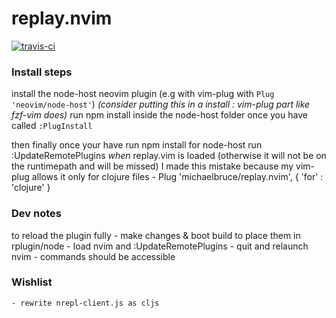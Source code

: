 # replay.nvim
[![travis-ci](https://travis-ci.org/michaelbruce/replay.nvim.svg?branch=master)](https://travis-ci.org/michaelbruce/replay.nvim)

### Install steps

install the node-host neovim plugin (e.g with vim-plug with `Plug 'neovim/node-host'`)
*(consider putting this in a install : vim-plug part like fzf-vim does)*
run npm install inside the node-host folder once you have called `:PlugInstall`

then finally once your have run npm install for node-host run :UpdateRemotePlugins *when* replay.vim is loaded (otherwise it will not be on the runtimepath and will be missed)
I made this mistake because my vim-plug allows it only for clojure files - Plug 'michaelbruce/replay.nvim', { 'for' : 'clojure' }

### Dev notes

to reload the plugin fully
    - make changes & boot build to place them in rplugin/node
    - load nvim and :UpdateRemotePlugins
    - quit and relaunch nvim - commands should be accessible

### Wishlist
    - rewrite nrepl-client.js as cljs
